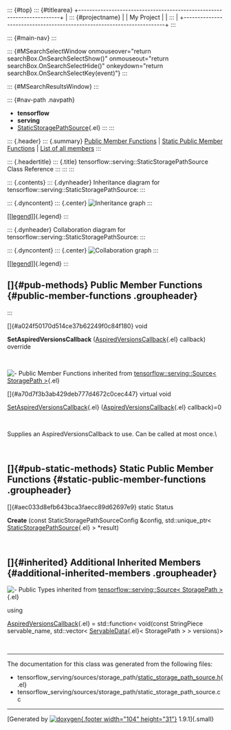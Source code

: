 ::: {#top}
::: {#titlearea}
+-----------------------------------------------------------------------+
| ::: {#projectname}                                                    |
| My Project                                                            |
| :::                                                                   |
+-----------------------------------------------------------------------+
:::

::: {#main-nav}
:::

::: {#MSearchSelectWindow onmouseover="return searchBox.OnSearchSelectShow()" onmouseout="return searchBox.OnSearchSelectHide()" onkeydown="return searchBox.OnSearchSelectKey(event)"}
:::

::: {#MSearchResultsWindow}
:::

::: {#nav-path .navpath}
-   **tensorflow**
-   **serving**
-   [StaticStoragePathSource](classtensorflow_1_1serving_1_1StaticStoragePathSource.html){.el}
:::
:::

::: {.header}
::: {.summary}
[Public Member Functions](#pub-methods) \| [Static Public Member
Functions](#pub-static-methods) \| [List of all
members](classtensorflow_1_1serving_1_1StaticStoragePathSource-members.html)
:::

::: {.headertitle}
::: {.title}
tensorflow::serving::StaticStoragePathSource Class Reference
:::
:::
:::

::: {.contents}
::: {.dynheader}
Inheritance diagram for tensorflow::serving::StaticStoragePathSource:
:::

::: {.dyncontent}
::: {.center}
![Inheritance
graph](classtensorflow_1_1serving_1_1StaticStoragePathSource__inherit__graph.png)
:::

[\[[legend](graph_legend.html)\]]{.legend}
:::

::: {.dynheader}
Collaboration diagram for tensorflow::serving::StaticStoragePathSource:
:::

::: {.dyncontent}
::: {.center}
![Collaboration
graph](classtensorflow_1_1serving_1_1StaticStoragePathSource__coll__graph.png)
:::

[\[[legend](graph_legend.html)\]]{.legend}
:::

[]{#pub-methods} Public Member Functions {#public-member-functions .groupheader}
----------------------------------------
:::

[]{#a024f50170d514ce37b62249f0c84f180} void 

**SetAspiredVersionsCallback**
([AspiredVersionsCallback](classtensorflow_1_1serving_1_1Source.html#aeb281087e1478b0ff4a74e3f60496c6f){.el}
callback) override

 

![-](closed.png) Public Member Functions inherited from
[tensorflow::serving::Source\< StoragePath
\>](classtensorflow_1_1serving_1_1Source.html){.el}

[]{#a70d7f3b3ab429deb777d4672c0cec447} virtual void 

[SetAspiredVersionsCallback](classtensorflow_1_1serving_1_1Source.html#a70d7f3b3ab429deb777d4672c0cec447){.el}
([AspiredVersionsCallback](classtensorflow_1_1serving_1_1Source.html#aeb281087e1478b0ff4a74e3f60496c6f){.el}
callback)=0

 

Supplies an AspiredVersionsCallback to use. Can be called at most once.\

 

[]{#pub-static-methods} Static Public Member Functions {#static-public-member-functions .groupheader}
------------------------------------------------------

[]{#aec033d8efb643bca3faecc89d62697e9} static Status 

**Create** (const StaticStoragePathSourceConfig &config,
std::unique\_ptr\<
[StaticStoragePathSource](classtensorflow_1_1serving_1_1StaticStoragePathSource.html){.el}
\> \*result)

 

[]{#inherited} Additional Inherited Members {#additional-inherited-members .groupheader}
-------------------------------------------

![-](closed.png) Public Types inherited from
[tensorflow::serving::Source\< StoragePath
\>](classtensorflow_1_1serving_1_1Source.html){.el}

using 

[AspiredVersionsCallback](classtensorflow_1_1serving_1_1Source.html#aeb281087e1478b0ff4a74e3f60496c6f){.el}
= std::function\< void(const StringPiece servable\_name, std::vector\<
[ServableData](classtensorflow_1_1serving_1_1ServableData.html){.el}\<
StoragePath \> \> versions)\>

 

------------------------------------------------------------------------

The documentation for this class was generated from the following files:

-   tensorflow\_serving/sources/storage\_path/[static\_storage\_path\_source.h](static__storage__path__source_8h_source.html){.el}
-   tensorflow\_serving/sources/storage\_path/static\_storage\_path\_source.cc

------------------------------------------------------------------------

[Generated by [![doxygen](doxygen.svg){.footer width="104"
height="31"}](https://www.doxygen.org/index.html) 1.9.1]{.small}
